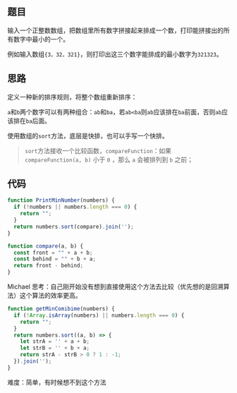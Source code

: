 ## 题目

输入一个正整数数组，把数组里所有数字拼接起来排成一个数，打印能拼接出的所有数字中最小的一个。

例如输入数组`{3，32，321}`，则打印出这三个数字能排成的最小数字为`321323`。

## 思路

定义一种新的排序规则，将整个数组重新排序：

`a`和`b`两个数字可以有两种组合：`ab`和`ba`，若`ab<ba`则`ab`应该排在`ba`前面，否则`ab`应该排在`ba`后面。

使用数组的`sort`方法，底层是快排，也可以手写一个快排。

> `sort`方法接收一个比较函数，`compareFunction`：如果 `compareFunction(a, b)` 小于 `0` ，那么 `a` 会被排列到 `b` 之前；

## 代码

```js
function PrintMinNumber(numbers) {
  if (!numbers || numbers.length === 0) {
    return "";
  }
  return numbers.sort(compare).join('');
}

function compare(a, b) {
  const front = "" + a + b;
  const behind = "" + b + a;
  return front - behind;
}
```

Michael 思考：自己刚开始没有想到直接使用这个方法去比较（优先想的是回溯算法）这个算法的效率更高。

~~~js
function getMinComibime(numbers) {
  if (!Array.isArray(numbers) || numbers.length === 0) {
    return "";
  }
  return numbers.sort((a, b) => {
    let strA = '' + a + b;
    let strB = '' + b + a;
    return strA - strB > 0 ? 1 : -1;
  }).join('');
}
~~~

难度：简单，有时候想不到这个方法
